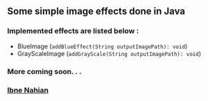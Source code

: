 ## Some simple image effects done in Java

### Implemented effects are listed below :

- BlueImage (`addBlueEffect(String outputImagePath): void`)
- GrayScaleImage (`addGrayScale(String outputImagePath): void`)

### More coming soon. . .

### [Ibne Nahian](https://www.facebook.com/evilprince2009)
